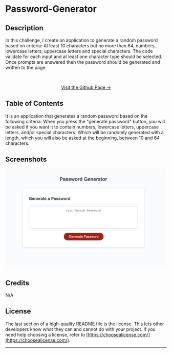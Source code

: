 # Password-Generator

<a name="readme-top"></a>

## Description
In this challenge, I create an application to generate a random password based on criteria: At least 10 characters but no more than 64, numbers, lowercase letters, uppercase letters and special characters.
The code validate for each input and at least one character type should be selected.
Once prompts are answered then the password should be generated and written to the page.

<!-- PROJECT -->
<br />
<div align="center">
  <a href="https://pixelfobia.github.io/Password-Generator/">
		<p>Visit the Github Page -></p>
  </a>
</div>

## Table of Contents

It is an application that generates a random password based on the following criteria: When you press the "generate password" button, you will be asked if you want it to contain numbers, lowercase letters, uppercase letters, and/or special characters.
Which will be randomly generated with a length, which you will also be asked at the beginning, between 10 and 64 characters.

## Screenshots

![image](assets/Screenshot.png)

## Credits

N/A

## License

The last section of a high-quality README file is the license. This lets other developers know what they can and cannot do with your project. If you need help choosing a license, refer to [https://choosealicense.com/](https://choosealicense.com/).

---


